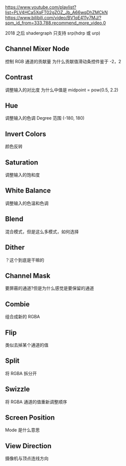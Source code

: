 https://www.youtube.com/playlist?list=PLV4HCa5XqFT02gZOZ_Jb_A66wqDhZMCkN
https://www.bilibili.com/video/BV1qE411y7MJ/?spm_id_from=333.788.recommend_more_video.0

2018 之后 shadergraph 只支持 srp(hdrp 或 urp)

## Channel Mixer Node
控制 RGB 通道的贡献量
为什么贡献值滑动条控件鉴于 -2，2

## Contrast
调整输入的对比度
为什么中值是 midpoint = pow(0.5, 2.2)

## Hue
调整输入的色调
Degree 范围 (-180, 180)

## Invert Colors
颜色反转

## Saturation 
调整输入的饱和度

## White Balance
调整输入的色温和色调

## Blend
混合模式，但是这么多模式，如何选择

## Dither
？这个到底是干嘛的

## Channel Mask
要屏蔽的通道?但是为什么感觉是要保留的通道

## Combie
组合成新的 RGBA

## Flip
类似去掉某个通道的值

## Split
将 RGBA 拆分开

## Swizzle
将 RGBA 通道的值重新调整顺序

## Screen Position
Mode 是什么意思

## View Direction
摄像机与顶点连线方向



